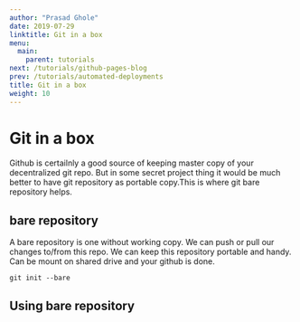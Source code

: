 ```yaml
---
author: "Prasad Ghole"
date: 2019-07-29
linktitle: Git in a box
menu:
  main:
    parent: tutorials
next: /tutorials/github-pages-blog
prev: /tutorials/automated-deployments
title: Git in a box
weight: 10
---
```

# Git in a box 
Github is certailnly a good source of keeping master copy of your decentralized git repo. But in some 
secret project thing it would be much better to have git repository as portable copy.This is where 
git bare repository helps.

## bare repository
A bare repository is one without working copy. We can push or pull our changes to/from this repo. We
can keep this repository portable and handy. Can be mount on shared drive and your github is done.
```
git init --bare 
```

## Using bare repository




